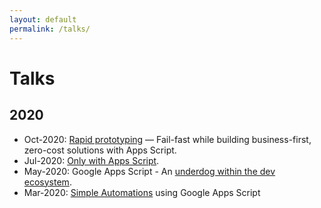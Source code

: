 ```yaml
---
layout: default
permalink: /talks/
---
```


<h1>Talks</h1>

## 2020

- Oct-2020: [Rapid prototyping](https://script.gs/talk-4-rapid-prototyping/) — Fail-fast while building business-first, zero-cost solutions with Apps Script.
- Jul-2020: [Only with Apps Script](https://script.gs/talk-3-only-with-apps-script/).
- May-2020: Google Apps Script - An [underdog within the dev ecosystem](https://script.gs/talk-2-google-apps-script-an-underdog-within-the-dev-ecosystem/).
- Mar-2020: [Simple Automations](https://script.gs/talk-1-simple-automations-using-google-apps-script/) using Google Apps Script
